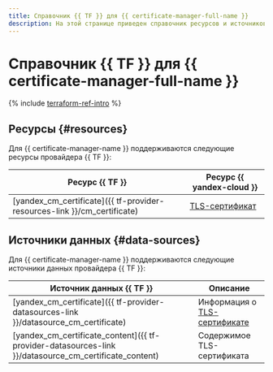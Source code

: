 ```yaml
---
title: Справочник {{ TF }} для {{ certificate-manager-full-name }}
description: На этой странице приведен справочник ресурсов и источников данных провайдера {{ TF }}, которые поддерживаются для сервиса {{ certificate-manager-name }}.
---
```


# Справочник {{ TF }} для {{ certificate-manager-full-name }}

{% include [terraform-ref-intro](../_includes/terraform-ref-intro.md) %}

## Ресурсы {#resources}

Для {{ certificate-manager-name }} поддерживаются следующие ресурсы провайдера {{ TF }}:

| **Ресурс {{ TF }}** | **Ресурс {{ yandex-cloud }}** |
| --- | --- |
| [yandex_cm_certificate]({{ tf-provider-resources-link }}/cm_certificate) | [TLS-сертификат](./concepts/index.md#types) |

## Источники данных {#data-sources}

Для {{ certificate-manager-name }} поддерживаются следующие источники данных провайдера {{ TF }}:

| **Источник данных {{ TF }}** | **Описание** |
| --- | --- |
| [yandex_cm_certificate]({{ tf-provider-datasources-link }}/datasource_cm_certificate) | Информация о [TLS-сертификате](./concepts/index.md#types) |
| [yandex_cm_certificate_content]({{ tf-provider-datasources-link }}/datasource_cm_certificate_content) | Содержимое TLS-сертификата |